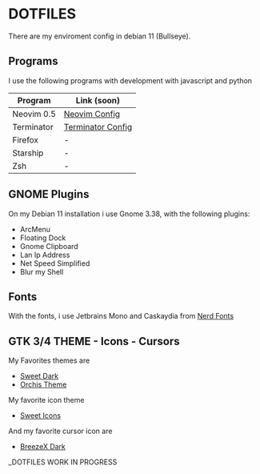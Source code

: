 # DOTFILES
There are my enviroment config in debian 11 (Bullseye).

## Programs
I use the following programs with development with javascript and python

| Program     | Link (soon)         |
| ----------- | ------------------- |
| Neovim 0.5  | [Neovim Config](https://github.com/alexxowo/dotfiles/tree/main/nvim/nvim)       |
| Terminator  | [Terminator Config](https://github.com/alexxowo/dotfiles/tree/main/terminator)   |
| Firefox     |           -         |
| Starship    |           -         |
| Zsh         |           -         |

## GNOME Plugins
On my Debian 11 installation i use Gnome 3.38, with the following plugins:
- ArcMenu
- Floating Dock
- Gnome Clipboard
- Lan Ip Address
- Net Speed Simplified
- Blur my Shell

## Fonts
With the fonts, i use Jetbrains Mono and Caskaydia from [Nerd Fonts](https://www.nerdfonts.com/font-downloads)

## GTK 3/4 THEME - Icons - Cursors
My Favorites themes are
- [Sweet Dark](https://www.gnome-look.org/p/1253385)
- [Orchis Theme](https://www.gnome-look.org/p/1357889/)

My favorite icon theme
- [Sweet Icons](https://www.opendesktop.org/p/1284047/)

And my favorite cursor icon are
- [BreezeX Dark](https://www.gnome-look.org/s/Gnome/p/1538515)


_DOTFILES WORK IN PROGRESS
